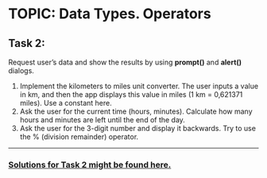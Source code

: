 # TOPIC: Data Types. Operators

## Task 2:

Request user’s data and show the results by using **prompt()** and **alert()** dialogs.

1. Implement the kilometers to miles unit converter. The user inputs a value in km, and then the app displays this value in miles (1 km = 0,621371 miles). Use a constant here.
2. Ask the user for the current time (hours, minutes). Calculate how many hours and minutes are left until the end of the day.
3. Ask the user for the 3-digit number and display it backwards. Try to use the % (division remainder) operator.

---

### [Solutions for Task 2 might be found here.](https://wiiiox.github.io/JS-Crash-Course-2023/week1/task2/task2.html)